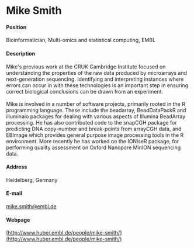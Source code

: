 <figure class="wp-block-image"><img src="http://congo.embl.de/hd-hub/wp-content/uploads/Smith.png" alt="" class="wp-image-403"/></figure>



# Mike Smith



#### Position
Bioinformatician, Multi-omics and statistical computing, EMBL


#### Description
Mike's previous work at the CRUK Cambridge Institute focused on understanding the properties of the raw data produced by microarrays and next-generation sequencing. Identifying and interpreting instances where errors can occur in with these technologies is an important step in ensuring correct biological conclusions can be drawn from an experiment.<br><br>Mike is involved in a number of software projects, primarily rooted in the R programming language. These include the beadarray, BeadDataPackR and illuminaio packages for dealing with various aspects of Illumina BeadArray processing. He has also contributed code to the snapCGH package for predicting DNA copy-number and break-points from arrayCGH data, and EBImage which provides general purpose image processing tools in the R environment. More recently he has worked on the IONiseR package, for performing quality assessment on Oxford Nanopore MinION sequencing data.



#### Address
Heidelberg, Germany



#### E-mail
mike.smith@embl.de



#### Webpage
[http://www.huber.embl.de/people/mike-smith/](http://www.huber.embl.de/people/mike-smith/)
